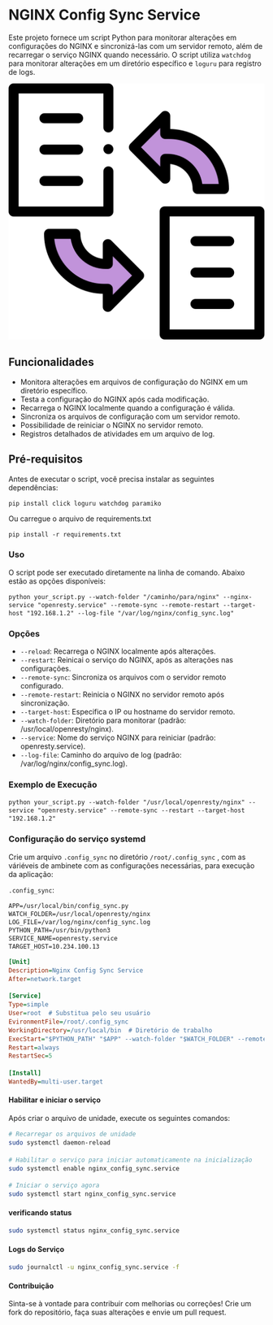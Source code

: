 # NGINX Config Sync Service

Este projeto fornece um script Python para monitorar alterações em configurações do NGINX e sincronizá-las com um servidor remoto, além de recarregar o serviço NGINX quando necessário. O script utiliza `watchdog` para monitorar alterações em um diretório específico e `loguru` para registro de logs.

![Capa](./assets/data-synchronization.png)

## Funcionalidades

- Monitora alterações em arquivos de configuração do NGINX em um diretório específico.
- Testa a configuração do NGINX após cada modificação.
- Recarrega o NGINX localmente quando a configuração é válida.
- Sincroniza os arquivos de configuração com um servidor remoto.
- Possibilidade de reiniciar o NGINX no servidor remoto.
- Registros detalhados de atividades em um arquivo de log.

## Pré-requisitos

Antes de executar o script, você precisa instalar as seguintes dependências:

```shell
pip install click loguru watchdog paramiko
```

Ou carregue o arquivo de requirements.txt

```shell
pip install -r requirements.txt
```

### Uso

O script pode ser executado diretamente na linha de comando. Abaixo estão as opções disponíveis:

```shell
python your_script.py --watch-folder "/caminho/para/nginx" --nginx-service "openresty.service" --remote-sync --remote-restart --target-host "192.168.1.2" --log-file "/var/log/nginx/config_sync.log"
```

### Opções

- ```--reload```: Recarrega o NGINX localmente após alterações.
- `--restart`: Reinicai o serviço do NGINX, após as alterações nas configurações. 
- ```--remote-sync```: Sincroniza os arquivos com o servidor remoto configurado.
- ```--remote-restart```: Reinicia o NGINX no servidor remoto após sincronização.
- ```--target-host```: Especifica o IP ou hostname do servidor remoto.
- ```--watch-folder```: Diretório para monitorar (padrão: /usr/local/openresty/nginx).
- ```--service```: Nome do serviço NGINX para reiniciar (padrão: openresty.service).
- ```--log-file```: Caminho do arquivo de log (padrão: /var/log/nginx/config_sync.log).

### Exemplo  de Execução

```shell
python your_script.py --watch-folder "/usr/local/openresty/nginx" --service "openresty.service" --remote-sync --restart --target-host "192.168.1.2"
```

### Configuração do serviço systemd

Crie um arquivo `.config_sync`  no diretório `/root/.config_sync` , com as váriéveis de ambinete com as configurações necessárias, para execução da aplicação:

```.config_sync```:

```shell
APP=/usr/local/bin/config_sync.py
WATCH_FOLDER=/usr/local/openresty/nginx
LOG_FILE=/var/log/nginx/config_sync.log
PYTHON_PATH=/usr/bin/python3
SERVICE_NAME=openresty.service
TARGET_HOST=10.234.100.13
```



```ini
[Unit]
Description=Nginx Config Sync Service
After=network.target

[Service]
Type=simple
User=root  # Substitua pelo seu usuário
EvironmentFile=/root/.config_sync
WorkingDirectory=/usr/local/bin  # Diretório de trabalho
ExecStart="$PYTHON_PATH" "$APP" --watch-folder "$WATCH_FOLDER" --remote-sync --target-host "$TARGET_HOST" --service "$SERVICE_NAME --log-file "$LOG_FILE"
Restart=always
RestartSec=5

[Install]
WantedBy=multi-user.target
```



#### Habilitar e iniciar o serviço

Após criar o arquivo de unidade, execute os seguintes comandos:

```bash
# Recarregar os arquivos de unidade
sudo systemctl daemon-reload

# Habilitar o serviço para iniciar automaticamente na inicialização
sudo systemctl enable nginx_config_sync.service

# Iniciar o serviço agora
sudo systemctl start nginx_config_sync.service
```

#### verificando status

```bash
sudo systemctl status nginx_config_sync.service
```

#### **Logs do Serviço**

```bash
sudo journalctl -u nginx_config_sync.service -f
```

#### **Contribuição**

Sinta-se à vontade para contribuir com melhorias ou correções! Crie um fork do repositório, faça suas alterações e envie um pull request.

